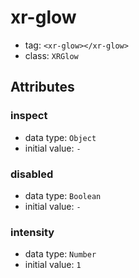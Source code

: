 
# xr-glow

- tag: `<xr-glow></xr-glow>`
- class: `XRGlow`

## Attributes


### inspect

- data type: `Object`
- initial value: `-`

  

### disabled

- data type: `Boolean`
- initial value: `-`

  

### intensity

- data type: `Number`
- initial value: `1`

  
